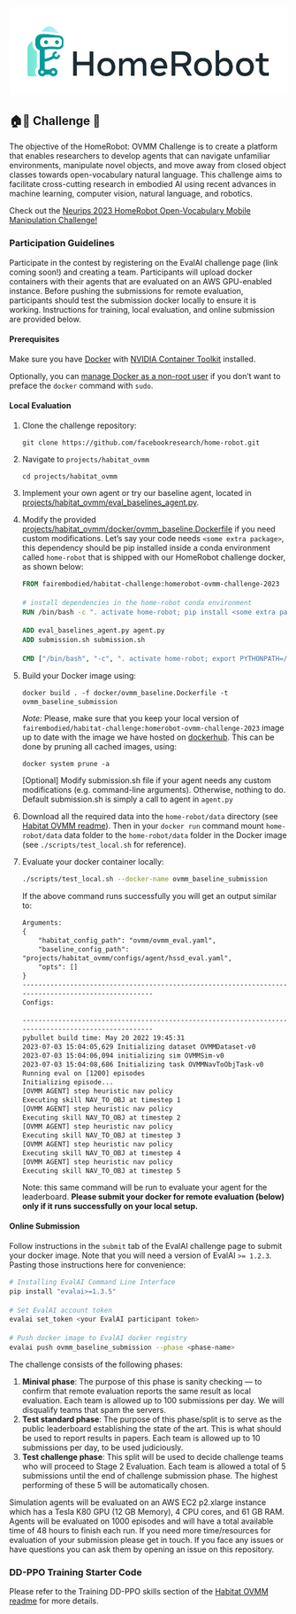 ![](HomeRobot_Logo_Horiz_Color_white_bg.png)

## 🏠🤖 Challenge  🚀
The objective of the HomeRobot: OVMM Challenge is to create a platform that enables researchers to develop agents that can navigate unfamiliar environments, manipulate novel objects, and move away from closed object classes towards open-vocabulary natural language. This challenge aims to facilitate cross-cutting research in embodied AI using recent advances in machine learning, computer vision, natural language, and robotics.

Check out the [Neurips 2023 HomeRobot Open-Vocabulary Mobile Manipulation Challenge!](https://aihabitat.org/challenge/2023_homerobot_ovmm/)

### Participation Guidelines

Participate in the contest by registering on the EvalAI challenge page (link coming soon!) and creating a team. Participants will upload docker containers with their agents that are evaluated on an AWS GPU-enabled instance. Before pushing the submissions for remote evaluation, participants should test the submission docker locally to ensure it is working. Instructions for training, local evaluation, and online submission are provided below.

#### Prerequisites 
Make sure you have [Docker](https://docs.docker.com/engine/install/ubuntu/) with [NVIDIA Container Toolkit](https://docs.nvidia.com/datacenter/cloud-native/container-toolkit/latest/install-guide.html) installed. 

Optionally, you can [manage Docker as a non-root user](https://docs.docker.com/engine/install/linux-postinstall/#manage-docker-as-a-non-root-user) if you don’t want to preface the `docker` command with `sudo`.

#### Local Evaluation

1. Clone the challenge repository:
   ```
   git clone https://github.com/facebookresearch/home-robot.git
   ```
1. Navigate to `projects/habitat_ovmm`
   ```
   cd projects/habitat_ovmm
   ```
1. Implement your own agent or try our baseline agent, located in [projects/habitat_ovmm/eval_baselines_agent.py](projects/habitat_ovmm/eval_baselines_agent.py). 
1. Modify the provided [projects/habitat_ovmm/docker/ovmm_baseline.Dockerfile](projects/habitat_ovmm/docker/ovmm_baseline.Dockerfile) if you need custom modifications. Let’s say your code needs `<some extra package>`, this dependency should be pip installed inside a conda environment called `home-robot` that is shipped with our HomeRobot challenge docker, as shown below:
    ```dockerfile
    FROM fairembodied/habitat-challenge:homerobot-ovmm-challenge-2023

    # install dependencies in the home-robot conda environment
    RUN /bin/bash -c ". activate home-robot; pip install <some extra package>"

    ADD eval_baselines_agent.py agent.py
    ADD submission.sh submission.sh

    CMD ["/bin/bash", "-c", ". activate home-robot; export PYTHONPATH=/home-robot/projects/habitat_ovmm:$PYTHONPATH; bash submission.sh"]
    ```
1. Build your Docker image using:

    ```
    docker build . -f docker/ovmm_baseline.Dockerfile -t ovmm_baseline_submission
    ```
     
    *Note:* Please, make sure that you keep your local version of `fairembodied/habitat-challenge:homerobot-ovmm-challenge-2023` image up to date with the image we have hosted on [dockerhub](https://hub.docker.com/r/fairembodied/habitat-challenge/tags). This can be done by pruning all cached images, using:
    ```
    docker system prune -a
    ```
    [Optional] Modify submission.sh file if your agent needs any custom modifications (e.g. command-line arguments). Otherwise, nothing to do. Default submission.sh is simply a call to agent in `agent.py`

1. Download all the required data into the `home-robot/data` directory (see [Habitat OVMM readme](projects/habitat_ovmm/README.md)). Then in your `docker run` command mount `home-robot/data` data folder to the `home-robot/data` folder in the Docker image (see `./scripts/test_local.sh` for reference).
     
1. Evaluate your docker container locally:
    ```bash
    ./scripts/test_local.sh --docker-name ovmm_baseline_submission
    ```
    If the above command runs successfully you will get an output similar to:
    ```
    Arguments:
    {
        "habitat_config_path": "ovmm/ovmm_eval.yaml",
        "baseline_config_path": "projects/habitat_ovmm/configs/agent/hssd_eval.yaml",
        "opts": []
    }
    ----------------------------------------------------------------------------------------------------
    Configs:

    ----------------------------------------------------------------------------------------------------
    pybullet build time: May 20 2022 19:45:31
    2023-07-03 15:04:05,629 Initializing dataset OVMMDataset-v0
    2023-07-03 15:04:06,094 initializing sim OVMMSim-v0
    2023-07-03 15:04:08,686 Initializing task OVMMNavToObjTask-v0
    Running eval on [1200] episodes
    Initializing episode...
    [OVMM AGENT] step heuristic nav policy
    Executing skill NAV_TO_OBJ at timestep 1
    [OVMM AGENT] step heuristic nav policy
    Executing skill NAV_TO_OBJ at timestep 2
    [OVMM AGENT] step heuristic nav policy
    Executing skill NAV_TO_OBJ at timestep 3
    [OVMM AGENT] step heuristic nav policy
    Executing skill NAV_TO_OBJ at timestep 4
    [OVMM AGENT] step heuristic nav policy
    Executing skill NAV_TO_OBJ at timestep 5
    ```
    Note: this same command will be run to evaluate your agent for the leaderboard. **Please submit your docker for remote evaluation (below) only if it runs successfully on your local setup.** 

#### Online Submission

Follow instructions in the `submit` tab of the EvalAI challenge page to submit your docker image. Note that you will need a version of EvalAI `>= 1.2.3`. Pasting those instructions here for convenience:

```bash
# Installing EvalAI Command Line Interface
pip install "evalai>=1.3.5"

# Set EvalAI account token
evalai set_token <your EvalAI participant token>

# Push docker image to EvalAI docker registry
evalai push ovmm_baseline_submission --phase <phase-name>
```

The challenge consists of the following phases:

1. **Minival phase**: The purpose of this phase is sanity checking — to confirm that remote evaluation reports the same result as local evaluation. Each team is allowed up to 100 submissions per day. We will disqualify teams that spam the servers.
1. **Test standard phase**: The purpose of this phase/split is to serve as the public leaderboard establishing the state of the art. This is what should be used to report results in papers. Each team is allowed up to 10 submissions per day, to be used judiciously.
1. **Test challenge phase**: This split will be used to decide challenge teams who will proceed to Stage 2 Evaluation. Each team is allowed a total of 5 submissions until the end of challenge submission phase. The highest performing of these 5 will be automatically chosen.

Simulation agents will be evaluated on an AWS EC2 p2.xlarge instance which has a Tesla K80 GPU (12 GB Memory), 4 CPU cores, and 61 GB RAM. Agents will be evaluated on 1000 episodes and will have a total available time of 48 hours to finish each run. If you need more time/resources for evaluation of your submission please get in touch. If you face any issues or have questions you can ask them by opening an issue on this repository.

### DD-PPO Training Starter Code
Please refer to the Training DD-PPO skills section of the [Habitat OVMM readme](projects/habitat_ovmm/README.md#training-dd-ppo-skills) for more details.


